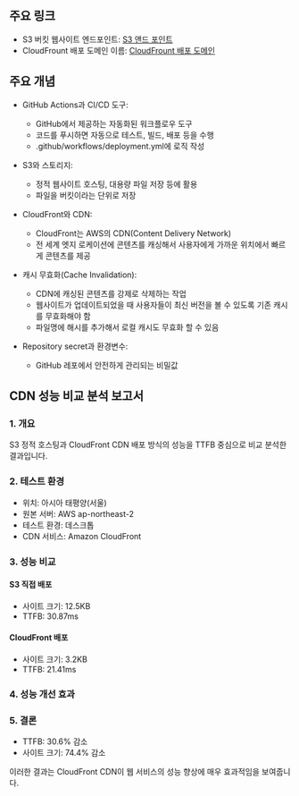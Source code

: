 ## 주요 링크

- S3 버킷 웹사이트 엔드포인트: [S3 앤드 포인트](http://frontend-4th-chapter-4-1.s3-website.ap-northeast-2.amazonaws.com)
- CloudFrount 배포 도메인 이름: [CloudFrount 배포 도메인](https://d2jowg7kbhchxv.cloudfront.net)

## 주요 개념

- GitHub Actions과 CI/CD 도구:

  - GitHub에서 제공하는 자동화된 워크플로우 도구
  - 코드를 푸시하면 자동으로 테스트, 빌드, 배포 등을 수행
  - .github/workflows/deployment.yml에 로직 작성

- S3와 스토리지:

  - 정적 웹사이트 호스팅, 대용량 파일 저장 등에 활용
  - 파일을 버킷이라는 단위로 저장

- CloudFront와 CDN:

  - CloudFront는 AWS의 CDN(Content Delivery Network)
  - 전 세계 엣지 로케이션에 콘텐츠를 캐싱해서 사용자에게 가까운 위치에서 빠르게 콘텐츠를 제공

- 캐시 무효화(Cache Invalidation):

  - CDN에 캐싱된 콘텐츠를 강제로 삭제하는 작업
  - 웹사이트가 업데이트되었을 때 사용자들이 최신 버전을 볼 수 있도록 기존 캐시를 무효화해야 함
  - 파일명에 해시를 추가해서 로컬 캐시도 무효화 할 수 있음

- Repository secret과 환경변수:
  - GitHub 레포에서 안전하게 관리되는 비밀값

## CDN 성능 비교 분석 보고서
### 1. 개요
S3 정적 호스팅과 CloudFront CDN 배포 방식의 성능을 TTFB 중심으로 비교 분석한 결과입니다.
### 2. 테스트 환경
- 위치: 아시아 태평양(서울)
- 원본 서버:  AWS ap-northeast-2
- 테스트 환경: 데스크톱
- CDN 서비스: Amazon CloudFront

### 3. 성능 비교
#### S3 직접 배포
- 사이트 크기: 12.5KB
- TTFB: 30.87ms

#### CloudFront 배포
- 사이트 크기: 3.2KB
- TTFB: 21.41ms

### 4. 성능 개선 효과
    
### 5. 결론
- TTFB: 30.6% 감소
- 사이트 크기: 74.4% 감소

이러한 결과는 CloudFront CDN이 웹 서비스의 성능 향상에 매우 효과적임을 보여줍니다.
